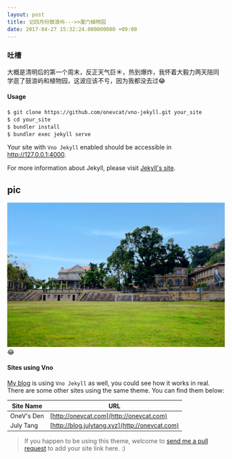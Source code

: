 ```yaml
---
layout: post
title: 记四月份鼓浪屿--->>厦门植物园
date: 2017-04-27 15:32:24.000000000 +09:00
---
```


### 吐槽

 大概是清明后的第一个周末，反正天气巨:sunny:，热到爆炸，我怀着大毅力两天陪同学逛了鼓浪屿和植物园，这波应该不亏，因为我都没去过:joy:

#### Usage

```bash
$ git clone https://github.com/onevcat/vno-jekyll.git your_site
$ cd your_site
$ bundler install
$ bundler exec jekyll serve
```

Your site with `Vno Jekyll` enabled should be accessible in http://127.0.0.1:4000.

For more information about Jekyll, please visit [Jekyll's site](http://jekyllrb.com).

## pic

![markdown logo](/image/IMG_1146.JPG "markdown 图标1")
:joy:
#### Sites using Vno

[My blog](http://onevcat.com) is using `Vno Jekyll` as well, you could see how it works in real. There are some other sites using the same theme. You can find them below:

| Site Name    | URL                                                |
| ------------ | ---------------------------------------------------|
| OneV's Den   | [http://onevcat.com](http://onevcat.com)           |
| July Tang    | [http://blog.julytang.xyz](http://onevcat.com)     |

> If you happen to be using this theme, welcome to [send me a pull request](https://github.com/onevcat/vno-jekyll/pulls) to add your site link here. :)
